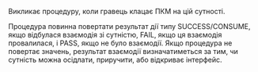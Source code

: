 Викликає процедуру, коли гравець клацає ПКМ на цій сутності.

Процедура повинна повертати результат дії типу SUCCESS/CONSUME, якщо відбулася взаємодія зі сутністю, FAIL, якщо ця взаємодія провалилася, і PASS, якщо не було взаємодії. Якщо процедура не повертає значень, результат взаємодії визначатиметься за тим, чи сутність можна осідлати, приручити, або відкриває інтерфейс.
